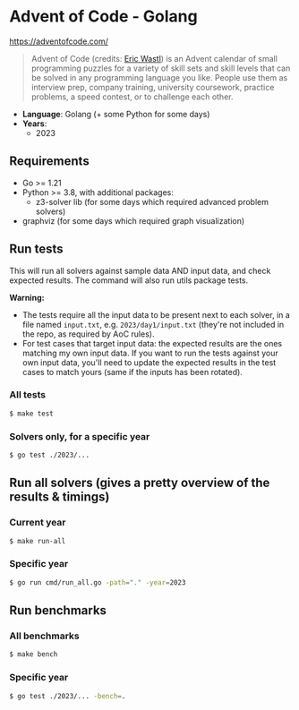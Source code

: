 # Advent of Code - Golang

https://adventofcode.com/

> Advent of Code (credits: [Eric Wastl](http://was.tl/)) is an Advent calendar of small programming puzzles for a variety of skill sets and skill levels that can be solved in any programming language you like. People use them as interview prep, company training, university coursework, practice problems, a speed contest, or to challenge each other.

- **Language**: Golang (+ some Python for some days)
- **Years**:
  - 2023

## Requirements
- Go >= 1.21
- Python >= 3.8, with additional packages:
  - z3-solver lib (for some days which required advanced problem solvers)
- graphviz (for some days which required graph visualization)

## Run tests
This will run all solvers against sample data AND input data, and check expected results.
The command will also run utils package tests.

**Warning:**
- The tests require all the input data to be present next to each solver, in a file named `input.txt`, e.g. `2023/day1/input.txt` (they're not included in the repo, as required by AoC rules).
- For test cases that target input data: the expected results are the ones matching my own input data. If you want to run the tests against your own input data, you'll need to update the expected results in the test cases to match yours (same if the inputs has been rotated).

### All tests
```bash
$ make test
```

### Solvers only, for a specific year
```bash
$ go test ./2023/...
```

## Run all solvers (gives a pretty overview of the results & timings)
### Current year
```bash
$ make run-all
```

### Specific year
```bash
$ go run cmd/run_all.go -path="." -year=2023
```

## Run benchmarks

### All benchmarks
```bash
$ make bench
```

### Specific year
```bash
$ go test ./2023/... -bench=.
```
